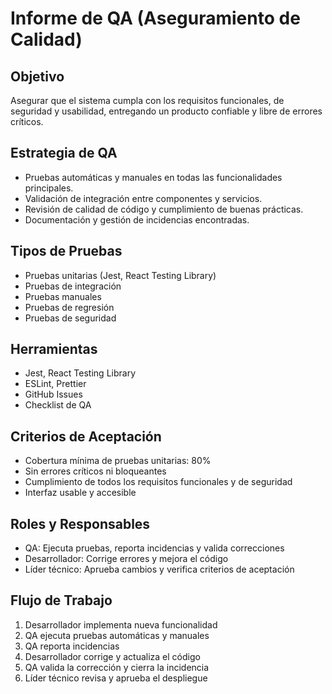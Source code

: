 # Informe de QA (Aseguramiento de Calidad)

## Objetivo
Asegurar que el sistema cumpla con los requisitos funcionales, de seguridad y usabilidad, entregando un producto confiable y libre de errores críticos.

## Estrategia de QA
- Pruebas automáticas y manuales en todas las funcionalidades principales.
- Validación de integración entre componentes y servicios.
- Revisión de calidad de código y cumplimiento de buenas prácticas.
- Documentación y gestión de incidencias encontradas.

## Tipos de Pruebas
- Pruebas unitarias (Jest, React Testing Library)
- Pruebas de integración
- Pruebas manuales
- Pruebas de regresión
- Pruebas de seguridad

## Herramientas
- Jest, React Testing Library
- ESLint, Prettier
- GitHub Issues
- Checklist de QA

## Criterios de Aceptación
- Cobertura mínima de pruebas unitarias: 80%
- Sin errores críticos ni bloqueantes
- Cumplimiento de todos los requisitos funcionales y de seguridad
- Interfaz usable y accesible

## Roles y Responsables
- QA: Ejecuta pruebas, reporta incidencias y valida correcciones
- Desarrollador: Corrige errores y mejora el código
- Líder técnico: Aprueba cambios y verifica criterios de aceptación

## Flujo de Trabajo
1. Desarrollador implementa nueva funcionalidad
2. QA ejecuta pruebas automáticas y manuales
3. QA reporta incidencias
4. Desarrollador corrige y actualiza el código
5. QA valida la corrección y cierra la incidencia
6. Líder técnico revisa y aprueba el despliegue
